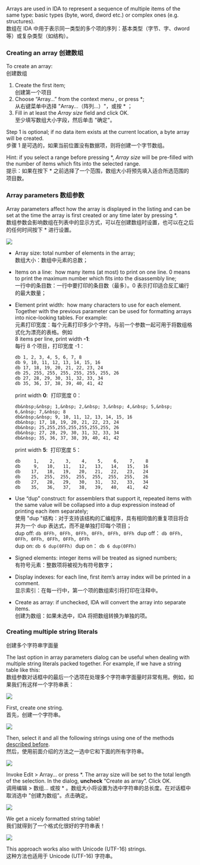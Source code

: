 Arrays are used in IDA to represent a sequence of multiple items of the same type: basic types (byte, word, dword etc.) or complex ones (e.g. structures).  
数组在 IDA 中用于表示同一类型的多个项的序列：基本类型（字节、字、dword 等）或复杂类型（如结构）。

### Creating an array 创建数组

To create an array:  
创建数组

1.  Create the first item;  
    创建第一个项目
2.  Choose “Array…” from the context menu , or press *;  
    从右键菜单中选择 "Array...（阵列...）"，或按 * ；
3.  Fill in at least the _Array size_ field and click OK.  
    至少填写数组大小字段，然后单击 "确定"。

Step 1 is optional; if no data item exists at the current location, a byte array will be created.  
步骤 1 是可选的，如果当前位置没有数据项，则将创建一个字节数组。

Hint: if you select a range before pressing *, _Array size_ will be pre-filled with the number of items which fits into the selected range.  
提示：如果在按下 * 之前选择了一个范围，数组大小将预先填入适合所选范围的项目数。

### Array parameters 数组参数

Array parameters affect how the array is displayed in the listing and can be set at the time the array is first created or any time later by pressing *.  
数组参数会影响数组在列表中的显示方式，可以在创建数组时设置，也可以在之后的任何时间按下 * 进行设置。

![](assets/2020/10/array_params.png)

-   Array size: total number of elements in the array;  
    数组大小：数组中元素的总数；
-   Items on a line:  how many items (at most) to print on one line. 0 means to print the maximum number which fits into the disassembly line;  
    一行中的条目数：一行中要打印的条目数（最多）。0 表示打印适合反汇编行的最大数量；
-   Element print width:  how many characters to use for each element. Together with the previous parameter can be used for formatting arrays into nice-looking tables. For example:  
    元素打印宽度：每个元素打印多少个字符。与前一个参数一起可用于将数组格式化为漂亮的表格。例如  
    8 items per line, print width **-1**:   
    每行 8 个项目，打印宽度 -1：  
    
    ```
    db 1, 2, 3, 4, 5, 6, 7, 8
    db 9, 10, 11, 12, 13, 14, 15, 16
    db 17, 18, 19, 20, 21, 22, 23, 24
    db 25, 255, 255, 255, 255, 255, 255, 26
    db 27, 28, 29, 30, 31, 32, 33, 34
    db 35, 36, 37, 38, 39, 40, 41, 42
    ```
    
    print width **0**:  打印宽度 0：  
    
    ```
    db&nbsp;&nbsp; 1,&nbsp; 2,&nbsp; 3,&nbsp; 4,&nbsp; 5,&nbsp; 6,&nbsp; 7,&nbsp; 8
    db&nbsp;&nbsp; 9, 10, 11, 12, 13, 14, 15, 16
    db&nbsp; 17, 18, 19, 20, 21, 22, 23, 24
    db&nbsp; 25,255,255,255,255,255,255, 26
    db&nbsp; 27, 28, 29, 30, 31, 32, 33, 34
    db&nbsp; 35, 36, 37, 38, 39, 40, 41, 42
    ```
    
    print width **5**:  打印宽度 5：  
    
    ```
    db     1,    2,    3,    4,    5,    6,    7,    8
    db     9,   10,   11,   12,   13,   14,   15,   16
    db    17,   18,   19,   20,   21,   22,   23,   24
    db    25,  255,  255,  255,  255,  255,  255,   26
    db    27,   28,   29,   30,   31,   32,   33,   34
    db    35,   36,   37,   38,   39,   40,   41,   42
    ```
    
-   Use “dup” construct: for assemblers that support it, repeated items with the same value will be collapsed into a dup expression instead of printing each item separately;  
    使用 "dup "结构：对于支持该结构的汇编程序，具有相同值的重复项目将合并为一个 dup 表达式，而不是单独打印每个项目；  
    dup off: `db 0FFh, 0FFh, 0FFh, 0FFh, 0FFh, 0FFh`  dup off： `db 0FFh, 0FFh, 0FFh, 0FFh, 0FFh, 0FFh`  
    dup on: `db 6 dup(0FFh)`  dup on： `db 6 dup(0FFh)`
-   Signed elements: integer items will be treated as signed numbers;  
    有符号元素：整数项将被视为有符号数字；
-   Display indexes: for each line, first item’s array index will be printed in a comment.   
    显示索引：在每一行中，第一个项的数组索引将打印在注释中。
-   Create as array: if unchecked, IDA will convert the array into separate items.  
    创建为数组：如果未选中，IDA 将把数组转换为单独的项。

### Creating multiple string literals  
创建多个字符串字面量

The last option in array parameters dialog can be useful when dealing with multiple string literals packed together. For example, if we have a string table like this:  
数组参数对话框中的最后一个选项在处理多个字符串字面量时非常有用。例如，如果我们有这样一个字符串表：

![](assets/2020/10/strarray1-e1602241530916.png)

First, create one string.  
首先，创建一个字符串。

![](assets/2020/10/strarray2-e1602241558294.png)

Then, select it and all the following strings using one of the methods [described before](https://www.hex-rays.com/blog/igor-tip-of-the-week-04-more-selection/).  
然后，使用前面介绍的方法之一选中它和下面的所有字符串。

![](assets/2020/10/strarray3-e1602241577448.png)

Invoke Edit > Array… or press *. The array size will be set to the total length of the selection. In the dialog, **uncheck** “Create as array”. Click OK.  
调用编辑 > 数组... 或按 * 。数组大小将设置为选中字符串的总长度。在对话框中取消选中 "创建为数组"。点击确定。

![](assets/2020/10/strarray4-268x300.png)

We get a nicely formatted string table!  
我们就得到了一个格式化很好的字符串表！

![](assets/2020/10/strarray5-e1602241689700.png)

This approach works also with Unicode (UTF-16) strings.  
这种方法也适用于 Unicode (UTF-16) 字符串。